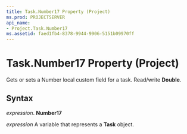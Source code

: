 ```yaml
---
title: Task.Number17 Property (Project)
ms.prod: PROJECTSERVER
api_name:
- Project.Task.Number17
ms.assetid: faed1fb4-8378-9944-9906-5151b09970ff
---
```



# Task.Number17 Property (Project)

Gets or sets a Number local custom field for a task. Read/write  **Double**.


## Syntax

 _expression_. **Number17**

 _expression_ A variable that represents a **Task** object.


